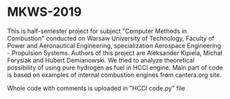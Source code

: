 # MKWS-2019
This is half-semester project for subject "Computer Methods in Combustion" conducted on Warsaw University of Technology, Faculty of Power and Aeronautical Engineering, specialization Aerospace Engineering - Propulsion Systems. 
Authors of this project are Aleksander Kipiela, Michał Forysiak and Hubert Demianowski.
We tried to analyze theoretical possibility of using pure hydrogen as fuel in HCCI engine. Main part of code is based on examples of internal combustion engines from cantera.org site.

Whole code with comments is uploaded in "HCCI code.py" file 
